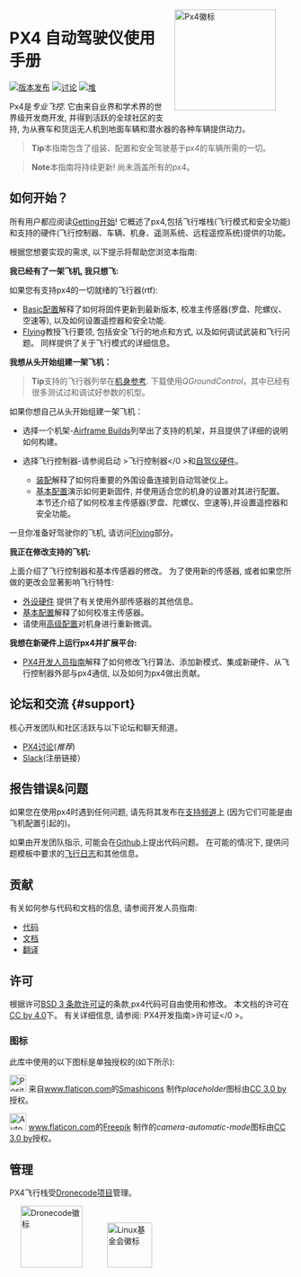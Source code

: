 <div style="float:right; padding:10px; margin-right:20px;"><a href="http://px4.io/"><img src="../assets/site/logo_pro_small.png" title="Px4徽标" width="180px" /></a></div>

# PX4 自动驾驶仪使用手册

[![版本发布](https://img.shields.io/github/release/PX4/Firmware.svg)](https://github.com/PX4/Firmware/releases) [![讨论](https://img.shields.io/badge/discuss-px4-ff69b4.svg)](http://discuss.px4.io/) [![堆](https://px4-slack.herokuapp.com/badge.svg)](http://slack.px4.io)

Px4是*专业飞控*. 它由来自业界和学术界的世界级开发商开发, 并得到活跃的全球社区的支持, 为从赛车和货运无人机到地面车辆和潜水器的各种车辆提供动力。

> **Tip**本指南包含了组装、配置和安全驾驶基于px4的车辆所需的一切。

<span></span>

> **Note**本指南将持续更新! 尚未涵盖所有的px4。

## 如何开始？

所有用户都应阅读[Getting开始](getting_started/README.md)! 它概述了px4,包括飞行堆栈(飞行模式和安全功能)和支持的硬件(飞行控制器、车辆、机身、遥测系统、远程遥控系统)提供的功能。

根据您想要实现的需求, 以下提示将帮助您浏览本指南:

**我已经有了一架飞机, 我只想飞:**

如果您有支持px4的一切就绪的飞行器(rtf):

- [Basic配置](config/README.md)解释了如何将固件更新到最新版本, 校准主传感器(罗盘、陀螺仪、空速等), 以及如何设置遥控器和安全功能.
- [Flying](flying/README.md)教授飞行要领, 包括安全飞行的地点和方式, 以及如何调试武装和飞行问题。 同样提供了关于飞行模式的详细信息。

**我想从头开始组建一架飞机：**

> **Tip**支持的飞行器列举在[机身参考](airframes/airframe_reference.md). 下载使用*QGroundControl*，其中已经有很多测试过和调试好参数的机型。

如果你想自己从头开始组建一架飞机：

- 选择一个机架-[Airframe Builds](airframes/README.md)列举出了支持的机架，并且提供了详细的说明如何构建。
- 选择飞行控制器-请参阅启动 >飞行控制器</0 >和[自驾仪硬件](flight_controller/README.md)。</li> 
    
    - [装配](assembly/README.md)解释了如何将重要的外围设备连接到自动驾驶仪上。
    - [基本配置](config/README.md)演示如何更新固件, 并使用适合您的机身的设置对其进行配置。 本节还介绍了如何校准主传感器(罗盘、陀螺仪、空速等),并设置遥控器和安全功能。</ul> 
    
    一旦你准备好驾驶你的飞机, 请访问[Flying](flying/README.md)部分。
    
    **我正在修改支持的飞机:**
    
    上面介绍了飞行控制器和基本传感器的修改。 为了使用新的传感器, 或者如果您所做的更改会显著影响飞行特性:
    
    - [外设硬件](peripherals/README.md) 提供了有关使用外部传感器的其他信息。
    - [基本配置](config/README.md)解释了如何校准主传感器。
    - 请使用[高级配置](advanced_config/README.md)对机身进行重新微调。
    
    **我想在新硬件上运行px4并扩展平台:**
    
    - [PX4开发人员指南](http://dev.px4.io/)解释了如何修改飞行算法、添加新模式、集成新硬件、从飞行控制器外部与px4通信, 以及如何为px4做出贡献。
    
    ## 论坛和交流 {#support}
    
    核心开发团队和社区活跃与以下论坛和聊天频道。
    
    - [PX4讨论](http://discuss.px4.io/)(*推荐*)
    - [Slack](http://slack.px4.io)(注册链接）
    
    ## 报告错误&问题
    
    如果您在使用px4时遇到任何问题, 请先将其发布在[支持频道](#support)上 (因为它们可能是由飞机配置引起的)。
    
    如果由开发团队指示, 可能会在[Github](https://github.com/PX4/Firmware/issues)上提出代码问题。 在可能的情况下, 提供问题模板中要求的[飞行日志](getting_started/flight_reporting.md)和其他信息。
    
    ## 贡献
    
    有关如何参与代码和文档的信息, 请参阅开发人员指南:
    
    - [代码](https://dev.px4.io/en/contribute/)
    - [文档](https://dev.px4.io/en/contribute/docs.html)
    - [翻译](https://dev.px4.io/en/contribute/docs.html)
    
    ## 许可
    
    根据许可[BSD 3 条款许可证](https://opensource.org/licenses/BSD-3-Clause)的条款,px4代码可自由使用和修改。 本文档的许可在[CC by 4.0](https://creativecommons.org/licenses/by/4.0/)下。 有关详细信息, 请参阅: PX4开发指南>许可证</0 >。</p> 
    
    ### 图标
    
    此库中使用的以下图标是单独授权的(如下所示):
    
    <img src="../assets/site/position_fixed.svg" title="Position fix required (e.g. GPS)" width="30px" /> 来自<a href="https://www.flaticon.com/" title="Flaticon">www.flaticon.com</a>的<a href="https://www.flaticon.com/authors/smashicons" title="Smashicons">Smashicons</a> 制作<em>placeholder</em>图标由<a href="http://creativecommons.org/licenses/by/3.0/" title="Creative Commons BY 3.0" target="_blank">CC 3.0 by</a>授权。
    
    <img src="../assets/site/automatic_mode.svg" title="Automatic mode" width="30px" /> <a href="https://www.flaticon.com/" title="Flaticon">www.flaticon.com</a>的<a href="http://www.freepik.com" title="Freepik">Freepik</a> 制作的<em>camera-automatic-mode</em>图标由<a href="http://creativecommons.org/licenses/by/3.0/" title="Creative Commons BY 3.0" target="_blank">CC 3.0 by</a>授权。
    
    ## 管理
    
    PX4飞行栈受[Dronecode项目](https://www.dronecode.org/)管理。
    
    

<a href="https://www.dronecode.org/" style="padding:20px"><img src="https://mavlink.io/assets/site/logo_dronecode.png" alt="Dronecode徽标" width="110px"/></a>
<a href="https://www.linuxfoundation.org/projects" style="padding:20px;"><img src="https://mavlink.io/assets/site/logo_linux_foundation.png" alt="Linux基金会徽标" width="80px" /></a>

<div style="padding:10px">&nbsp;</div>
